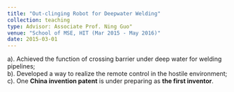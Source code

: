 ```yaml
---
title: "Out-clinging Robot for Deepwater Welding"
collection: teaching
type: Advisor: Associate Prof. Ning Guo"
venue: "School of MSE, HIT (Mar 2015 - May 2016)"
date: 2015-03-01
---
```


a).	Achieved the function of crossing barrier under deep water for welding pipelines;      
b).	Developed a way to realize the remote control in the hostile environment;      
c).	One **China invention patent** is under preparing as **the first inventor**.

